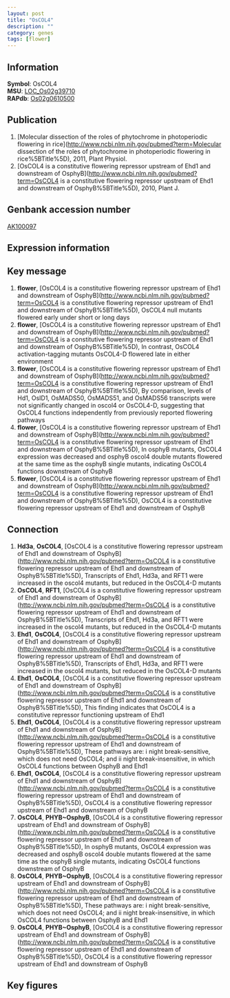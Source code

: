 ```yaml
---
layout: post
title: "OsCOL4"
description: ""
category: genes
tags: [flower]
---
```


## Information
__Symbol__: OsCOL4  
__MSU__: [LOC_Os02g39710](http://rice.plantbiology.msu.edu/cgi-bin/ORF_infopage.cgi?orf=LOC_Os02g39710)  
__RAPdb__: [Os02g0610500](http://rapdb.dna.affrc.go.jp/viewer/gbrowse_details/irgsp1?name=Os02g0610500)  

## Publication
1. [Molecular dissection of the roles of phytochrome in photoperiodic flowering in rice](http://www.ncbi.nlm.nih.gov/pubmed?term=Molecular dissection of the roles of phytochrome in photoperiodic flowering in rice%5BTitle%5D), 2011, Plant Physiol.
2. [OsCOL4 is a constitutive flowering repressor upstream of Ehd1 and downstream of OsphyB](http://www.ncbi.nlm.nih.gov/pubmed?term=OsCOL4 is a constitutive flowering repressor upstream of Ehd1 and downstream of OsphyB%5BTitle%5D), 2010, Plant J.

## Genbank accession number
[AK100097](http://www.ncbi.nlm.nih.gov/nuccore/AK100097)  

## Expression information

## Key message
1. __flower__, [OsCOL4 is a constitutive flowering repressor upstream of Ehd1 and downstream of OsphyB](http://www.ncbi.nlm.nih.gov/pubmed?term=OsCOL4 is a constitutive flowering repressor upstream of Ehd1 and downstream of OsphyB%5BTitle%5D),  OsCOL4 null mutants flowered early under short or long days
2. __flower__, [OsCOL4 is a constitutive flowering repressor upstream of Ehd1 and downstream of OsphyB](http://www.ncbi.nlm.nih.gov/pubmed?term=OsCOL4 is a constitutive flowering repressor upstream of Ehd1 and downstream of OsphyB%5BTitle%5D),  In contrast, OsCOL4 activation-tagging mutants OsCOL4-D flowered late in either environment
3. __flower__, [OsCOL4 is a constitutive flowering repressor upstream of Ehd1 and downstream of OsphyB](http://www.ncbi.nlm.nih.gov/pubmed?term=OsCOL4 is a constitutive flowering repressor upstream of Ehd1 and downstream of OsphyB%5BTitle%5D),  By comparison, levels of Hd1, OsID1, OsMADS50, OsMADS51, and OsMADS56 transcripts were not significantly changed in oscol4 or OsCOL4-D, suggesting that OsCOL4 functions independently from previously reported flowering pathways
4. __flower__, [OsCOL4 is a constitutive flowering repressor upstream of Ehd1 and downstream of OsphyB](http://www.ncbi.nlm.nih.gov/pubmed?term=OsCOL4 is a constitutive flowering repressor upstream of Ehd1 and downstream of OsphyB%5BTitle%5D),  In osphyB mutants, OsCOL4 expression was decreased and osphyB oscol4 double mutants flowered at the same time as the osphyB single mutants, indicating OsCOL4 functions downstream of OsphyB
5. __flower__, [OsCOL4 is a constitutive flowering repressor upstream of Ehd1 and downstream of OsphyB](http://www.ncbi.nlm.nih.gov/pubmed?term=OsCOL4 is a constitutive flowering repressor upstream of Ehd1 and downstream of OsphyB%5BTitle%5D), OsCOL4 is a constitutive flowering repressor upstream of Ehd1 and downstream of OsphyB

## Connection
1. __Hd3a__, __OsCOL4__, [OsCOL4 is a constitutive flowering repressor upstream of Ehd1 and downstream of OsphyB](http://www.ncbi.nlm.nih.gov/pubmed?term=OsCOL4 is a constitutive flowering repressor upstream of Ehd1 and downstream of OsphyB%5BTitle%5D),  Transcripts of Ehd1, Hd3a, and RFT1 were increased in the oscol4 mutants, but reduced in the OsCOL4-D mutants
2. __OsCOL4__, __RFT1__, [OsCOL4 is a constitutive flowering repressor upstream of Ehd1 and downstream of OsphyB](http://www.ncbi.nlm.nih.gov/pubmed?term=OsCOL4 is a constitutive flowering repressor upstream of Ehd1 and downstream of OsphyB%5BTitle%5D),  Transcripts of Ehd1, Hd3a, and RFT1 were increased in the oscol4 mutants, but reduced in the OsCOL4-D mutants
3. __Ehd1__, __OsCOL4__, [OsCOL4 is a constitutive flowering repressor upstream of Ehd1 and downstream of OsphyB](http://www.ncbi.nlm.nih.gov/pubmed?term=OsCOL4 is a constitutive flowering repressor upstream of Ehd1 and downstream of OsphyB%5BTitle%5D),  Transcripts of Ehd1, Hd3a, and RFT1 were increased in the oscol4 mutants, but reduced in the OsCOL4-D mutants
4. __Ehd1__, __OsCOL4__, [OsCOL4 is a constitutive flowering repressor upstream of Ehd1 and downstream of OsphyB](http://www.ncbi.nlm.nih.gov/pubmed?term=OsCOL4 is a constitutive flowering repressor upstream of Ehd1 and downstream of OsphyB%5BTitle%5D),  This finding indicates that OsCOL4 is a constitutive repressor functioning upstream of Ehd1
5. __Ehd1__, __OsCOL4__, [OsCOL4 is a constitutive flowering repressor upstream of Ehd1 and downstream of OsphyB](http://www.ncbi.nlm.nih.gov/pubmed?term=OsCOL4 is a constitutive flowering repressor upstream of Ehd1 and downstream of OsphyB%5BTitle%5D),  These pathways are: i night break-sensitive, which does not need OsCOL4; and ii night break-insensitive, in which OsCOL4 functions between OsphyB and Ehd1
6. __Ehd1__, __OsCOL4__, [OsCOL4 is a constitutive flowering repressor upstream of Ehd1 and downstream of OsphyB](http://www.ncbi.nlm.nih.gov/pubmed?term=OsCOL4 is a constitutive flowering repressor upstream of Ehd1 and downstream of OsphyB%5BTitle%5D), OsCOL4 is a constitutive flowering repressor upstream of Ehd1 and downstream of OsphyB
7. __OsCOL4__, __PHYB~OsphyB__, [OsCOL4 is a constitutive flowering repressor upstream of Ehd1 and downstream of OsphyB](http://www.ncbi.nlm.nih.gov/pubmed?term=OsCOL4 is a constitutive flowering repressor upstream of Ehd1 and downstream of OsphyB%5BTitle%5D),  In osphyB mutants, OsCOL4 expression was decreased and osphyB oscol4 double mutants flowered at the same time as the osphyB single mutants, indicating OsCOL4 functions downstream of OsphyB
8. __OsCOL4__, __PHYB~OsphyB__, [OsCOL4 is a constitutive flowering repressor upstream of Ehd1 and downstream of OsphyB](http://www.ncbi.nlm.nih.gov/pubmed?term=OsCOL4 is a constitutive flowering repressor upstream of Ehd1 and downstream of OsphyB%5BTitle%5D),  These pathways are: i night break-sensitive, which does not need OsCOL4; and ii night break-insensitive, in which OsCOL4 functions between OsphyB and Ehd1
9. __OsCOL4__, __PHYB~OsphyB__, [OsCOL4 is a constitutive flowering repressor upstream of Ehd1 and downstream of OsphyB](http://www.ncbi.nlm.nih.gov/pubmed?term=OsCOL4 is a constitutive flowering repressor upstream of Ehd1 and downstream of OsphyB%5BTitle%5D), OsCOL4 is a constitutive flowering repressor upstream of Ehd1 and downstream of OsphyB

## Key figures


